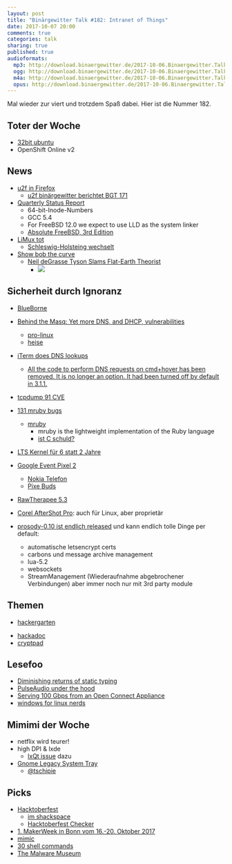 ```yaml
---
layout: post
title: "Binärgewitter Talk #182: Intranet of Things"
date: 2017-10-07 20:00
comments: true
categories: talk
sharing: true
published: true
audioformats:
  mp3: http://download.binaergewitter.de/2017-10-06.Binaergewitter.Talk.182.mp3
  ogg: http://download.binaergewitter.de/2017-10-06.Binaergewitter.Talk.182.ogg
  m4a: http://download.binaergewitter.de/2017-10-06.Binaergewitter.Talk.182.m4a
  opus: http://download.binaergewitter.de/2017-10-06.Binaergewitter.Talk.182.opus
---
```

Mal wieder zur viert und trotzdem Spaß dabei. Hier ist die Nummer 182.

## Toter der Woche
- [32bit ubuntu]( https://www.heise.de/newsticker/meldung/Ubuntu-gibt-Desktop-Variante-fuer-32-Bit-x86-Systeme-auf-3845582.html )
- OpenShift Online v2

## News
- [u2f in Firefox]( https://www.yubico.com/2017/09/firefox-nightly-enables-support-fido-u2f-security-keys/ )
  - [u2f binärgewitter berichtet BGT 171]( https://blog.binaergewitter.de/2017/04/28/binaergewitter-talk-number-171-bsd-baerte-bulldozer )
- [Quarterly Status Report]( https://www.freebsd.org/news/status/report-2017-04-2017-06.html )
  * 64-bit-Inode-Numbers
  * GCC 5.4
  * For FreeBSD 12.0 we expect to use LLD as the system linker
  * [Absolute FreeBSD, 3rd Edition]( https://blather.michaelwlucas.com/archives/3020 )
- [LiMux tot]( https://www.heise.de/newsticker/meldung/LiMux-Aus-Muenchen-erklaert-neue-Mail-Software-fuer-geheim-3843305.html )
  * [Schleswig-Holsteing wechselt]( https://www.heise.de/newsticker/meldung/Schleswig-Holstein-laeutet-Abschied-von-Microsoft-ein-3849115.html )
- [Show bob the curve]( https://www.gofundme.com/showBoBthecurve )
  * [Neil deGrasse Tyson Slams Flat-Earth Theorist]( https://www.youtube.com/watch?v=XHBZkek8OSU )
    * ![](pbs.twimg.com/media/CiHuksZXAAAn4qZ.jpg)


## Sicherheit durch Ignoranz
- [BlueBorne]( https://www.heise.de/security/meldung/BlueBorne-Android-Linux-und-Windows-ueber-Bluetooth-angreifbar-3830319.html )
- [Behind the Masq: Yet more DNS, and DHCP, vulnerabilities]( https://security.googleblog.com/2017/10/behind-masq-yet-more-dns-and-dhcp.html )
  * [pro-linux]( http://www.pro-linux.de/news/1/25207/sicherheits-audit-von-dnsmasq.html )
  * [heise]( https://www.heise.de/security/meldung/Sicherheitsluecken-im-freien-DNS-Server-Dnsmasq-gefaehrden-IoT-Geraete-Linux-Smartphones-Co-3849403.html )
- [iTerm does DNS lookups]( https://gitlab.com/gnachman/iterm2/issues/6050 )
  * [All the code to perform DNS requests on cmd+hover has been removed. It is no longer an option. It had been turned off by default in 3.1.1.]( 
https://gitlab.com/gnachman/iterm2/wikis/dnslookupissue )
- [tcpdump 91 CVE]( http://www.tcpdump.org/tcpdump-changes.txt )
- [131 mruby bugs]( https://blog.mruby.sh/201703261726.html )
  * [mruby]( https://mruby.org/ )
    - mruby is the lightweight implementation of the Ruby language
    - [ist C schuld?]( http://blog.fefe.de/?ts=a749000f )
- [LTS Kernel für 6 statt 2 Jahre]( http://www.pro-linux.de/news/1/25202/langfristige-kernel-unterst%C3%BCtzung-auf-sechs-jahre-ausgedehnt.html )
- [Google Event Pixel 2]( https://www.theverge.com/2017/10/4/16405192/new-google-pixel-2-xl-phone-photos-video-hands-on )
  * [Nokia Telefon]( https://www.hmdglobal.com/ )
  * [Pixe Buds]( https://www.blog.google/products/pixel/pixel-buds/ )

- [RawTherapee 5.3]( http://rawtherapee.com/blog/rawtherapee-5.3-released )
- [Corel AfterShot Pro](http://www.aftershotpro.com/de/products/aftershot/pro/ ): auch für Linux, aber proprietär

- [prosody-0.10 ist endlich released](http://blog.prosody.im/prosody-0-10-0-released/ ) und kann endlich tolle Dinge per default:
    - automatische letsencrypt certs
    - carbons und message archive management
    - lua-5.2
    - websockets
    - StreamManagement (Wiederaufnahme abgebrochener Verbindungen) aber immer noch nur mit 3rd party module

## Themen
- [hackergarten]( http://hackergarten.net/ )
 * [hackadoc]( https://github.com/hackergarten/hackadoc )
 * [cryptpad]( https://cryptpad.fr )

## Lesefoo

- [Diminishing returns of static typing]( https://blog.merovius.de/2017/09/12/diminishing-returns-of-static-typing.html )
- [PulseAudio under the hood]( https://gavv.github.io/blog/pulseaudio-under-the-hood/ )
- [Serving 100 Gbps from an Open Connect Appliance]( https://medium.com/netflix-techblog/serving-100-gbps-from-an-open-connect-appliance-cdb51dda3b99 )
- [windows for linux nerds]( https://blog.jessfraz.com/post/windows-for-linux-nerds/ )

## Mimimi der Woche
- netflix wird teurer!
- high DPI & lxde
    - [lxQt issue](https://github.com/lxde/lxqt/issues/916 ) dazu
- [Gnome Legacy System Tray]( https://twitter.com/tschipie/status/913520971532963842 )
  * [@tschipie]( https://twitter.com/tschipie )

## Picks
- [Hacktoberfest]( https://hacktoberfest.digitalocean.com/ )
   - [im shackspace]( https://blog.shackspace.de/?p=5703 )
   - [Hacktoberfest Checker]( https://hacktoberfestchecker.herokuapp.com/ )
- [1. MakerWeek in Bonn vom 16.-20. Oktober 2017]( https://www.makerweek.io/)
- [mimic]( http://freeflysystems.com/mimic ) 
- [30 shell commands]( https://www.lopezferrando.com/30-interesting-shell-commands/ )
- [The Malware Museum]( https://archive.org/details/malwaremuseum&tab=about )
